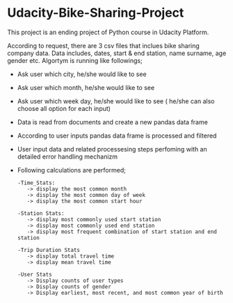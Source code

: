 # Udacity-Bike-Sharing-Project
This project is an ending project of Python course in Udacity Platform.

According to request, there are 3 csv files that inclues bike sharing company data. Data includes, dates, start & end station, name surname, age gender etc.
Algortym is running like followings;

 - Ask user which city, he/she would like to see
 - Ask user which month, he/she would like to see
 - Ask user which week day, he/she would like to see ( he/she can also choose all option for each input)
 - Data is read from documents and create a new pandas data frame
 - According to user inputs pandas data frame is processed and filtered
 - User input data and related processesing steps perfoming with an detailed error handling mechanizm
 
 - Following calculations are performed;
 
       -Time_Stats:
          -> display the most common month
          -> display the most common day of week
          -> display the most common start hour
          
       -Station Stats:
          -> display most commonly used start station
          -> display most commonly used end station
          -> display most frequent combination of start station and end                    station
          
       -Trip Duration Stats
          -> display total travel time
          -> display mean travel time
      
       -User Stats
          -> Display counts of user types
          -> Display counts of gender
          -> Display earliest, most recent, and most common year of birth
 

